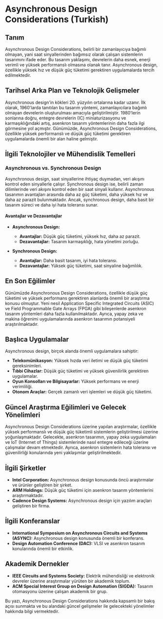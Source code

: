 # Asynchronous Design Considerations (Turkish)

## Tanım

Asynchronous Design Considerations, belirli bir zamanlayıcıya bağımlı olmayan, yani saat sinyallerinden bağımsız olarak çalışan sistemlerin tasarımını ifade eder. Bu tasarım yaklaşımı, devrelerin daha esnek, enerji verimli ve yüksek performanslı olmasına olanak tanır. Asynchronous design, özellikle yüksek hız ve düşük güç tüketimi gerektiren uygulamalarda tercih edilmektedir.

## Tarihsel Arka Plan ve Teknolojik Gelişmeler

Asynchronous design'in kökleri 20. yüzyılın ortalarına kadar uzanır. İlk olarak, 1960'larda tanıtılan bu tasarım yöntemi, zamanlayıcılara bağımlı olmayan devrelerin oluşturulması amacıyla geliştirilmiştir. 1980'lerin sonlarına doğru, entegre devrelerin (IC) miniaturizasyonu ve karmaşıklığındaki artış, asenkron tasarım yöntemlerinin daha fazla ilgi görmesine yol açmıştır. Günümüzde, Asynchronous Design Considerations, özellikle yüksek performanslı ve düşük güç tüketimi gerektiren uygulamalarda önemli bir alan haline gelmiştir.

## İlgili Teknolojiler ve Mühendislik Temelleri

### Asynchronous vs. Synchronous Design

Asynchronous design, saat sinyallerine ihtiyaç duymadan, veri akışını kontrol eden sinyallerle çalışır. Synchronous design ise, belirli zaman dilimlerinde veri akışını kontrol eden bir saat sinyali kullanır. Asynchronous tasarımın avantajları arasında daha az güç tüketimi, daha yüksek hız ve daha az parazit bulunmaktadır. Ancak, synchronous design, daha basit bir tasarım süreci ve daha iyi hata toleransı sunar.

#### Avantajlar ve Dezavantajlar

- **Asynchronous Design:**
  - **Avantajlar:** Düşük güç tüketimi, yüksek hız, daha az parazit.
  - **Dezavantajlar:** Tasarım karmaşıklığı, hata yönetimi zorluğu.

- **Synchronous Design:**
  - **Avantajlar:** Daha basit tasarım, iyi hata toleransı.
  - **Dezavantajlar:** Yüksek güç tüketimi, saat sinyaline bağımlılık.

## En Son Eğilimler

Günümüzde Asynchronous Design Considerations, özellikle düşük güç tüketimi ve yüksek performans gerektiren alanlarda önemli bir araştırma konusu olmuştur. Yeni nesil Application Specific Integrated Circuits (ASIC) ve Field Programmable Gate Arrays (FPGA) gibi bileşenlerde asenkron tasarım yöntemleri daha fazla kullanılmaktadır. Ayrıca, yapay zeka ve makina öğrenimi uygulamalarında asenkron tasarımın potansiyeli araştırılmaktadır.

## Başlıca Uygulamalar

Asynchronous design, birçok alanda önemli uygulamalara sahiptir:

- **Telekomünikasyon:** Yüksek hızda veri iletimi ve düşük güç tüketimi gereksinimleri.
- **Tıbbi Cihazlar:** Düşük güç tüketimi ve yüksek güvenilirlik gerektiren uygulamalar.
- **Oyun Konsolları ve Bilgisayarlar:** Yüksek performans ve enerji verimliliği.
- **Otonom Araçlar:** Gerçek zamanlı veri işlemleri ve düşük güç tüketimi.

## Güncel Araştırma Eğilimleri ve Gelecek Yönelimleri

Asynchronous Design Considerations üzerine yapılan araştırmalar, özellikle yüksek performanslı ve düşük güç tüketimli sistemlerin geliştirilmesi üzerine yoğunlaşmaktadır. Gelecekte, asenkron tasarımın, yapay zeka uygulamaları ve IoT (Internet of Things) sistemlerinde nasıl entegre edileceği üzerine çalışmalar devam etmektedir. Ayrıca, asenkron sistemlerin hata toleransı ve güvenilirliği konularında yeni yaklaşımlar geliştirilmektedir.

## İlgili Şirketler

- **Intel Corporation:** Asynchronous design konusunda öncü araştırmalar ve ürünler geliştiren bir şirket.
- **ARM Holdings:** Düşük güç tüketimi için asenkron tasarım yöntemlerini araştırmaktadır.
- **Cadence Design Systems:** Asynchronous design için yazılım araçları geliştiren bir firma.

## İlgili Konferanslar

- **International Symposium on Asynchronous Circuits and Systems (ASYNC):** Asynchronous design konusunda önemli bir konferans.
- **Design Automation Conference (DAC):** VLSI ve asenkron tasarım konularında önemli bir etkinlik.

## Akademik Dernekler

- **IEEE Circuits and Systems Society:** Elektrik mühendisliği ve elektronik devreler üzerine araştırmalar yürüten bir akademik toplum.
- **ACM Special Interest Group on Design Automation (SIGDA):** Tasarım otomasyonu üzerine çalışan akademik bir grup.

Bu yazı, Asynchronous Design Considerations hakkında kapsamlı bir bakış açısı sunmakta ve bu alandaki güncel gelişmeler ile gelecekteki yönelimler hakkında bilgi vermektedir.